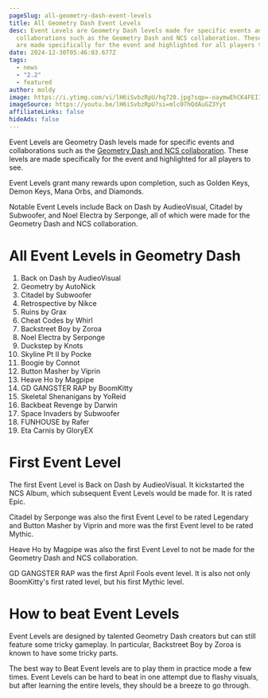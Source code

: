```yaml
---
pageSlug: all-geometry-dash-event-levels
title: All Geometry Dash Event Levels
desc: Event Levels are Geometry Dash levels made for specific events and
  collaborations such as the Geometry Dash and NCS collaboration. These levels
  are made specifically for the event and highlighted for all players to see.
date: 2024-12-30T05:46:03.677Z
tags:
  - news
  - "2.2"
  - featured
author: moldy
image: https://i.ytimg.com/vi/lH6iSvbzRpU/hq720.jpg?sqp=-oaymwEhCK4FEIIDSFryq4qpAxMIARUAAAAAGAElAADIQj0AgKJD&rs=AOn4CLDVSbsXwiQgtKfPVfMEHpxlYhg2oA
imageSource: https://youtu.be/lH6iSvbzRpU?si=mlc07hQdAuGZ3Yyt
affiliateLinks: false
hideAds: false
---
```

Event Levels are Geometry Dash levels made for specific events and collaborations such as the [Geometry Dash and NCS collaboration](/posts/ncs-added-to-geometry-dash-music-library/). These levels are made specifically for the event and highlighted for all players to see.

Event Levels grant many rewards upon completion, such as Golden Keys, Demon Keys, Mana Orbs, and Diamonds.

Notable Event Levels include Back on Dash by AudieoVisual, Citadel by Subwoofer, and Noel Electra by Serponge, all of which were made for the Geometry Dash and NCS collaboration.

# All Event Levels in Geometry Dash

1. Back on Dash by AudieoVisual
2. Geometry by AutoNick
3. Citadel by Subwoofer
4. Retrospective by Nikce
5. Ruins by Grax
6. Cheat Codes by Whirl
7. Backstreet Boy by Zoroa
8. Noel Electra by Serponge
9. Duckstep by Knots
10. Skyline Pt II by Pocke
11. Boogie by Connot
12. Button Masher by Viprin
13. Heave Ho by Magpipe
14. GD GANGSTER RAP by BoomKitty
15. Skeletal Shenanigans by YoReid
16. Backbeat Revenge by Darwin
17. Space Invaders by Subwoofer
18. FUNHOUSE by Rafer
19. Eta Carnis by GloryEX

# First Event Level

The first Event Level is Back on Dash by AudieoVisual. It kickstarted the NCS Album, which subsequent Event Levels would be made for. It is rated Epic.

Citadel by Serponge was also the first Event Level to be rated Legendary and Button Masher by Viprin and more was the first Event level to be rated Mythic.

Heave Ho by Magpipe was also the first Event Level to not be made for the Geometry Dash and NCS collaboration.

GD GANGSTER RAP was the first April Fools event level. It is also not only BoomKitty's first rated level, but his first Mythic level.

# How to beat Event Levels

Event Levels are designed by talented Geometry Dash creators but can still feature some tricky gameplay. In particular, Backstreet Boy by Zoroa is known to have some tricky parts.

The best way to Beat Event levels are to play them in practice mode a few times. Event Levels can be hard to beat in one attempt due to flashy visuals, but after learning the entire levels, they should be a breeze to go through.